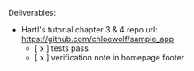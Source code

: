 Deliverables:
- Hartl's tutorial chapter 3 & 4 repo url: https://github.com/chloewolf/sample_app
  - [ x ] tests pass
  - [ x ] verification note in homepage footer
